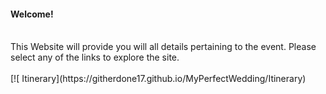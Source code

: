 #### Welcome! 
<br>
This Website will provide you will all details pertaining to the event. Please select any of the links to explore the site.
<br> <br> 
[![ Itinerary](https://githerdone17.github.io/MyPerfectWedding/Itinerary)
